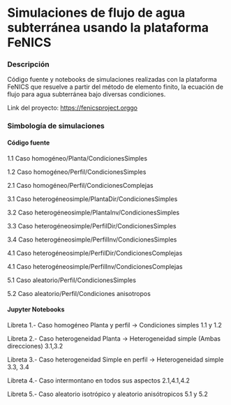 # Simulaciones de flujo de agua subterránea usando la plataforma FeNICS

### Descripción

Código fuente y notebooks de simulaciones realizadas con la plataforma FeNICS que resuelve a partir del método de elemento finito, la ecuación de flujo para agua subterránea bajo diversas condiciones.  

Link del proyecto: https://fenicsproject.orggo

### Simbología de simulaciones

#### Código fuente

1.1 Caso homogéneo/Planta/CondicionesSimples

1.2 Caso homogéneo/Perfil/CondicionesSimples

2.1 Caso homogéneo/Perfil/CondicionesComplejas

3.1 Caso heterogéneosimple/PlantaDir/CondicionesSimples

3.2 Caso heterogéneosimple/PlantaInv/CondicionesSimples

3.3 Caso heterogéneosimple/PerfilDir/CondicionesSimples

3.4 Caso heterogéneosimple/PerfilInv/CondicionesSimples

4.1 Caso heterogéneosimple/PerfilDir/CondicionesComplejas

4.1 Caso heterogéneosimple/PerfilInv/CondicionesComplejas

5.1 Caso aleatorio/Perfil/CondicionesSimples

5.2 Caso aleatorio/Perfil/Condiciones anisotropos

#### Jupyter Notebooks

Libreta 1.- Caso homogéneo Planta y perfil -> Condiciones simples 1.1 y 1.2 

Libreta 2.- Caso heterogeneidad Planta -> Heterogeneidad simple (Ambas direcciones)
3.1,3.2

Libreta 3.- Caso heterogeneidad Simple en perfil -> Heterogeneidad simple
3.3, 3.4

Libreta 4.- Caso intermontano en todos sus aspectos
2.1,4.1,4.2

Libreta 5.- Caso aleatorio isotrópico y aleatorio anisótropicos
5.1 y 5.2